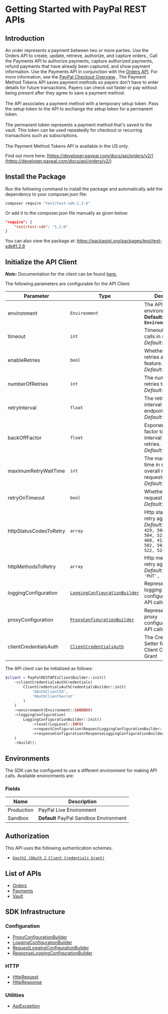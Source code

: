 
# Getting Started with PayPal REST APIs

## Introduction

An order represents a payment between two or more parties. Use the Orders API to create, update, retrieve, authorize, and capture orders., Call the Payments API to authorize payments, capture authorized payments, refund payments that have already been captured, and show payment information. Use the Payments API in conjunction with the <a href="/docs/api/orders/v2/">Orders API</a>. For more information, see the <a href="/docs/checkout/">PayPal Checkout Overview</a>., The Payment Method Tokens API saves payment methods so payers don't have to enter details for future transactions. Payers can check out faster or pay without being present after they agree to save a payment method.<br><br>The API associates a payment method with a temporary setup token. Pass the setup token to the API to exchange the setup token for a permanent token.<br><br>The permanent token represents a payment method that's saved to the vault. This token can be used repeatedly for checkout or recurring transactions such as subscriptions.<br><br>The Payment Method Tokens API is available in the US only.

Find out more here: [https://developer.paypal.com/docs/api/orders/v2/](https://developer.paypal.com/docs/api/orders/v2/)

## Install the Package

Run the following command to install the package and automatically add the dependency to your composer.json file:

```bash
composer require "test/test-sdk:1.2.6"
```

Or add it to the composer.json file manually as given below:

```json
"require": {
    "test/test-sdk": "1.2.6"
}
```

You can also view the package at:
https://packagist.org/packages/test/test-sdk#1.2.6

## Initialize the API Client

**_Note:_** Documentation for the client can be found [here.](doc/client.md)

The following parameters are configurable for the API Client:

| Parameter | Type | Description |
|  --- | --- | --- |
| environment | `Environment` | The API environment. <br> **Default: `Environment.SANDBOX`** |
| timeout | `int` | Timeout for API calls in seconds.<br>*Default*: `0` |
| enableRetries | `bool` | Whether to enable retries and backoff feature.<br>*Default*: `false` |
| numberOfRetries | `int` | The number of retries to make.<br>*Default*: `0` |
| retryInterval | `float` | The retry time interval between the endpoint calls.<br>*Default*: `1` |
| backOffFactor | `float` | Exponential backoff factor to increase interval between retries.<br>*Default*: `2` |
| maximumRetryWaitTime | `int` | The maximum wait time in seconds for overall retrying requests.<br>*Default*: `0` |
| retryOnTimeout | `bool` | Whether to retry on request timeout.<br>*Default*: `true` |
| httpStatusCodesToRetry | `array` | Http status codes to retry against.<br>*Default*: `408, 413, 429, 500, 502, 503, 504, 521, 522, 524, 408, 413, 429, 500, 502, 503, 504, 521, 522, 524` |
| httpMethodsToRetry | `array` | Http methods to retry against.<br>*Default*: `'GET', 'PUT', 'GET', 'PUT'` |
| loggingConfiguration | [`LoggingConfigurationBuilder`](doc/logging-configuration-builder.md) | Represents the logging configurations for API calls |
| proxyConfiguration | [`ProxyConfigurationBuilder`](doc/proxy-configuration-builder.md) | Represents the proxy configurations for API calls |
| clientCredentialsAuth | [`ClientCredentialsAuth`](__base_path/auth/oauth-2-client-credentials-grant.md) | The Credentials Setter for OAuth 2 Client Credentials Grant |

The API client can be initialized as follows:

```php
$client = PayPalRESTAPIsClientBuilder::init()
    ->clientCredentialsAuthCredentials(
        ClientCredentialsAuthCredentialsBuilder::init(
            'OAuthClientId',
            'OAuthClientSecret'
        )
    )
    ->environment(Environment::SANDBOX)
    ->loggingConfiguration(
        LoggingConfigurationBuilder::init()
            ->level(LogLevel::INFO)
            ->requestConfiguration(RequestLoggingConfigurationBuilder::init()->body(true))
            ->responseConfiguration(ResponseLoggingConfigurationBuilder::init()->headers(true))
    )
    ->build();
```

## Environments

The SDK can be configured to use a different environment for making API calls. Available environments are:

### Fields

| Name | Description |
|  --- | --- |
| Production | PayPal Live Environment |
| Sandbox | **Default** PayPal Sandbox Environment |

## Authorization

This API uses the following authentication schemes.

* [`Oauth2 (OAuth 2 Client Credentials Grant)`](__base_path/auth/oauth-2-client-credentials-grant.md)

## List of APIs

* [Orders](doc/controllers/orders.md)
* [Payments](doc/controllers/payments.md)
* [Vault](doc/controllers/vault.md)

## SDK Infrastructure

### Configuration

* [ProxyConfigurationBuilder](doc/proxy-configuration-builder.md)
* [LoggingConfigurationBuilder](doc/logging-configuration-builder.md)
* [RequestLoggingConfigurationBuilder](doc/request-logging-configuration-builder.md)
* [ResponseLoggingConfigurationBuilder](doc/response-logging-configuration-builder.md)

### HTTP

* [HttpRequest](doc/http-request.md)
* [HttpResponse](doc/http-response.md)

### Utilities

* [ApiException](doc/api-exception.md)

